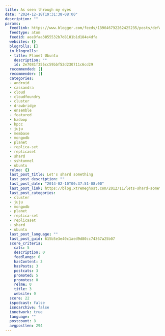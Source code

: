 ```yaml
---
title: As seen through my eyes
date: "2024-12-18T19:31:38-08:00"
description: ""
params:
  feedlink: https://www.blogger.com/feeds/139046792262425235/posts/default/-/planet
  feedtype: atom
  feedid: aee8faa3855532b7d8101b1d184e4dfa
  websites: {}
  blogrolls: []
  in_blogrolls:
  - title: Planet Ubuntu
    description: ""
    id: 2e7081f355cc59bbf52d230711c6cd29
  recommended: []
  recommender: []
  categories:
  - android
  - cassandra
  - cloud
  - cloudfoundry
  - cluster
  - drawbridge
  - ensemble
  - featured
  - hadoop
  - hpcc
  - juju
  - membase
  - mongodb
  - planet
  - replica-set
  - replicaset
  - shard
  - sshtunnel
  - ubuntu
  relme: {}
  last_post_title: Let's shard something
  last_post_description: ""
  last_post_date: "2014-02-10T00:37:51-08:00"
  last_post_link: https://blog.xtremeghost.com/2012/11/lets-shard-something.html
  last_post_categories:
  - cluster
  - juju
  - mongodb
  - planet
  - replica-set
  - replicaset
  - shard
  - ubuntu
  last_post_language: ""
  last_post_guid: 615b5e3e40c1aed9d80cc74367a25b07
  score_criteria:
    cats: 5
    description: 0
    feedlangs: 0
    hasContent: 3
    hasPosts: 3
    postcats: 3
    promoted: 5
    promotes: 0
    relme: 0
    title: 3
    website: 0
  score: 22
  ispodcast: false
  isnoarchive: false
  innetwork: true
  language: ""
  postcount: 8
  avgpostlen: 294
---
```

